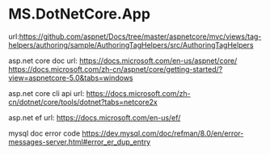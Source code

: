 # MS.DotNetCore.App
url:https://github.com/aspnet/Docs/tree/master/aspnetcore/mvc/views/tag-helpers/authoring/sample/AuthoringTagHelpers/src/AuthoringTagHelpers

asp.net core doc url:
https://docs.microsoft.com/en-us/aspnet/core/
https://docs.microsoft.com/zh-cn/aspnet/core/getting-started/?view=aspnetcore-5.0&tabs=windows

asp.net core cli api url:
https://docs.microsoft.com/zh-cn/dotnet/core/tools/dotnet?tabs=netcore2x

asp.net ef url:
https://docs.microsoft.com/en-us/ef/

mysql doc error code
https://dev.mysql.com/doc/refman/8.0/en/error-messages-server.html#error_er_dup_entry
